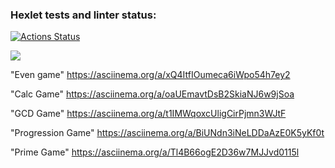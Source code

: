 ### Hexlet tests and linter status:
[![Actions Status](https://github.com/S1n0n1m/java-project-61/workflows/hexlet-check/badge.svg)](https://github.com/S1n0n1m/java-project-61/actions)

<a href="https://codeclimate.com/github/S1n0n1m/java-project-61/maintainability"><img src="https://api.codeclimate.com/v1/badges/63b3b381e73d82eb1a43/maintainability" /></a>

"Even game"  https://asciinema.org/a/xQ4ItfIOumeca6iWpo54h7ey2



"Calc Game"  https://asciinema.org/a/oaUEmavtDsB2SkiaNJ6w9jSoa



"GCD Game"   https://asciinema.org/a/t1IMWqoxcUligCirPjmn3WJtF



"Progression Game"  https://asciinema.org/a/BiUNdn3iNeLDDaAzE0K5yKf0t



"Prime Game"   https://asciinema.org/a/Tl4B66ogE2D36w7MJJvd0115l




